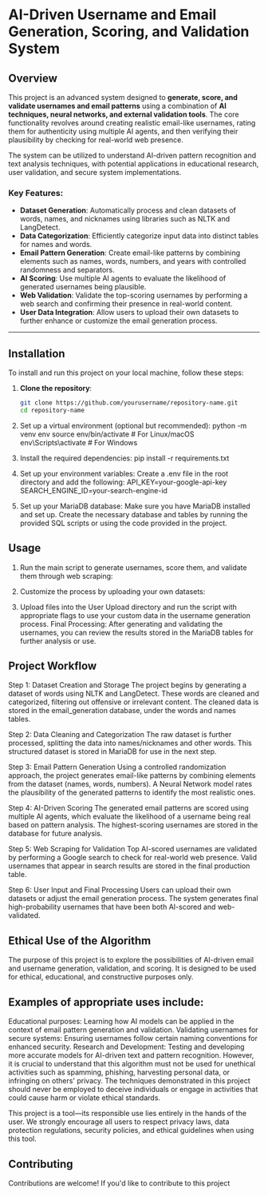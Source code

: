 # AI-Driven Username and Email Generation, Scoring, and Validation System

## Overview

This project is an advanced system designed to **generate, score, and validate usernames and email patterns** using a combination of **AI techniques, neural networks, and external validation tools**. The core functionality revolves around creating realistic email-like usernames, rating them for authenticity using multiple AI agents, and then verifying their plausibility by checking for real-world web presence.

The system can be utilized to understand AI-driven pattern recognition and text analysis techniques, with potential applications in educational research, user validation, and secure system implementations.

### Key Features:
- **Dataset Generation**: Automatically process and clean datasets of words, names, and nicknames using libraries such as NLTK and LangDetect.
- **Data Categorization**: Efficiently categorize input data into distinct tables for names and words.
- **Email Pattern Generation**: Create email-like patterns by combining elements such as names, words, numbers, and years with controlled randomness and separators.
- **AI Scoring**: Use multiple AI agents to evaluate the likelihood of generated usernames being plausible.
- **Web Validation**: Validate the top-scoring usernames by performing a web search and confirming their presence in real-world content.
- **User Data Integration**: Allow users to upload their own datasets to further enhance or customize the email generation process.

---

## Installation

To install and run this project on your local machine, follow these steps:

1. **Clone the repository**:
   ```bash
   git clone https://github.com/yourusername/repository-name.git
   cd repository-name

2. Set up a virtual environment (optional but recommended):
python -m venv env
source env/bin/activate  # For Linux/macOS
env\Scripts\activate      # For Windows

3. Install the required dependencies:
pip install -r requirements.txt

4. Set up your environment variables:
Create a .env file in the root directory and add the following:
API_KEY=your-google-api-key
SEARCH_ENGINE_ID=your-search-engine-id

5. Set up your MariaDB database:
Make sure you have MariaDB installed and set up. Create the necessary database and tables by running the provided SQL 
scripts or using the code provided in the project.

## Usage
1. Run the main script to generate usernames, score them, and validate them through web scraping:

2. Customize the process by uploading your own datasets:

3. Upload files into the User Upload directory and run the script with appropriate flags to use your custom data in the username generation process.
Final Processing: After generating and validating the usernames, you can review the results stored in the MariaDB tables for further analysis or use.


## Project Workflow
Step 1: Dataset Creation and Storage
The project begins by generating a dataset of words using NLTK and LangDetect. These words are cleaned and categorized, filtering out offensive or irrelevant content. The cleaned data is stored in the email_generation database, under the words and names tables.

Step 2: Data Cleaning and Categorization
The raw dataset is further processed, splitting the data into names/nicknames and other words. This structured dataset is stored in MariaDB for use in the next step.

Step 3: Email Pattern Generation
Using a controlled randomization approach, the project generates email-like patterns by combining elements from the dataset (names, words, numbers). A Neural Network model rates the plausibility of the generated patterns to identify the most realistic ones.

Step 4: AI-Driven Scoring
The generated email patterns are scored using multiple AI agents, which evaluate the likelihood of a username being real based on pattern analysis. The highest-scoring usernames are stored in the database for future analysis.

Step 5: Web Scraping for Validation
Top AI-scored usernames are validated by performing a Google search to check for real-world web presence. Valid usernames that appear in search results are stored in the final production table.

Step 6: User Input and Final Processing
Users can upload their own datasets or adjust the email generation process. The system generates final high-probability usernames that have been both AI-scored and web-validated.


## Ethical Use of the Algorithm
The purpose of this project is to explore the possibilities of AI-driven email and username generation, validation, and scoring. It is designed to be used for ethical, educational, and constructive purposes only.

## Examples of appropriate uses include:

Educational purposes: Learning how AI models can be applied in the context of email pattern generation and validation.
Validating usernames for secure systems: Ensuring usernames follow certain naming conventions for enhanced security.
Research and Development: Testing and developing more accurate models for AI-driven text and pattern recognition.
However, it is crucial to understand that this algorithm must not be used for unethical activities such as spamming, phishing, harvesting personal data, or infringing on others' privacy. The techniques demonstrated in this project should never be employed to deceive individuals or engage in activities that could cause harm or violate ethical standards.

This project is a tool—its responsible use lies entirely in the hands of the user. We strongly encourage all users to respect privacy laws, data protection regulations, security policies, and ethical guidelines when using this tool.


## Contributing
Contributions are welcome! If you'd like to contribute to this project